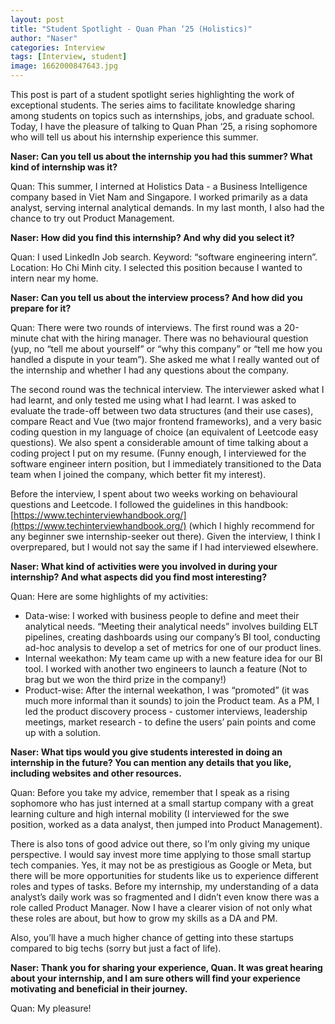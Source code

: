 ```yaml
---
layout: post
title: "Student Spotlight - Quan Phan ‘25 (Holistics)"
author: "Naser"
categories: Interview
tags: [Interview, student]
image: 1662000847643.jpg
---
```



This post is part of a student spotlight series highlighting the work of exceptional students.  The series aims to facilitate knowledge sharing among students on topics such as internships, jobs, and graduate school.  Today, I have the pleasure of talking to Quan Phan ‘25, a rising sophomore who will tell us about his internship experience this summer.

**Naser: Can you tell us about the internship you had this summer?  What kind of internship was it?**


Quan: This summer, I interned at Holistics Data - a Business Intelligence company based in Viet Nam and Singapore. I worked primarily as a data analyst, serving internal analytical demands. In my last month, I also had the chance to try out Product Management.


**Naser: How did you find this internship?  And why did you select it?**


Quan: I used LinkedIn Job search. Keyword: “software engineering intern”. Location: Ho Chi Minh city. I selected this position because I wanted to intern near my home.


**Naser: Can you tell us about the interview process?  And how did you prepare for it?**


Quan: There were two rounds of interviews.
The first round was a 20-minute chat with the hiring manager. There was no behavioural question (yup, no “tell me about yourself” or “why this company” or “tell me how you handled a dispute in your team”). She asked me what I really wanted out of the internship and whether I had any questions about the company.


The second round was the technical interview. The interviewer asked what I had learnt, and only tested me using what I had learnt. I was asked to evaluate the trade-off between two data structures (and their use cases), compare React and Vue (two major frontend frameworks), and a very basic coding question in my language of choice (an equivalent of Leetcode easy questions). We also spent a considerable amount of time talking about a coding project I put on my resume. (Funny enough, I interviewed for the software engineer intern position, but I immediately transitioned to the Data team when I joined the company, which better fit my interest).


Before the interview, I spent about two weeks working on behavioural questions and Leetcode. I followed the guidelines in this handbook: [https://www.techinterviewhandbook.org/](https://www.techinterviewhandbook.org/) (which I highly recommend for any beginner swe internship-seeker out there). Given the interview, I think I overprepared, but I would not say the same if I had interviewed elsewhere.


**Naser: What kind of activities were you involved in during your internship?  And what aspects did you find most interesting?**


Quan: Here are some highlights of my activities:
* Data-wise: I worked with business people to define and meet their analytical needs. “Meeting their analytical needs” involves building ELT pipelines, creating dashboards using our company’s BI tool, conducting ad-hoc analysis to develop a set of metrics for one of our product lines.
* Internal weekathon: My team came up with a new feature idea for our BI tool. I worked with another two engineers to launch a feature (Not to brag but we won the third prize in the company!)
* Product-wise: After the internal weekathon, I was “promoted” (it was much more informal than it sounds) to join the Product team. As a PM, I led the product discovery process - customer interviews, leadership meetings, market research - to define the users’ pain points and come up with a solution.


**Naser: What tips would you give students interested in doing an internship in the future? You can mention any details that you like, including websites and other resources.**


Quan: Before you take my advice, remember that I speak as a rising sophomore who has just interned at a small startup company with a great learning culture and high internal mobility (I interviewed for the swe position, worked as a data analyst, then jumped into Product Management).


There is also tons of good advice out there, so I’m only giving my unique perspective. I would say invest more time applying to those small startup tech companies. Yes, it may not be as prestigious as Google or Meta, but there will be more opportunities for students like us to experience different roles and types of tasks. Before my internship, my understanding of a data analyst’s daily work was so fragmented and I didn’t even know there was a role called Product Manager. Now I have a clearer vision of not only what these roles are about, but how to grow my skills as a DA and PM.


Also, you’ll have a much higher chance of getting into these startups compared to big techs (sorry but just a fact of life).


**Naser: Thank you for sharing your experience, Quan.  It was great hearing about your internship, and I am sure others will find your experience motivating and beneficial in their journey.**


Quan: My pleasure!
